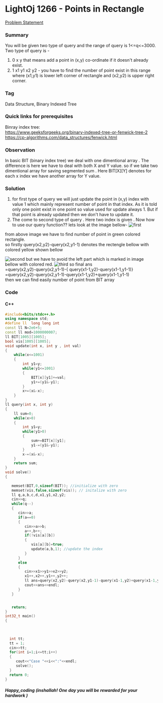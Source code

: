# LightOj 1266 - Points in Rectangle
[Problem Statement](http://lightoj.com/volume_showproblem.php?problem=1266)  
### Summary
You will be given two type of query and the range of query is 1<=q<=3000. Two type of query is -
1. 0 x y  that means add a point in (x,y) co-ordinate if it doesn't already exist.
2. 1 x1 y1 x2 y2 - you have to find the number of point exist in this range where     (x1,y1) is lower left corner of rectangle and (x2,y2) is upper right corner. 

### Tag
Data Structure, Binary Indexed Tree
### Quick links for prerequisites
Binray index tree:  
https://www.geeksforgeeks.org/binary-indexed-tree-or-fenwick-tree-2
https://cp-algorithms.com/data_structures/fenwick.html
### Observation 
In basic BIT (binary index tree) we deal with one dimentional array . The difference is here we have to deal with both X and Y value. so if we take two dimentional array for saving segmented sum . Here BIT[X][Y] denotes for each x index we have another array for Y value. 
### Solution 
1. for first type of query we will just update the point in (x,y) index with value 1 which mainly represent number of point in that index. As it is told only one point exist in one point so value used for update always 1. But if that point is already updated then we don't have to update it.
2. The come to second type of query . Here two index is given . Now how to use our query function?? lets look at the image bellow-
![first](https://user-images.githubusercontent.com/52863153/227806473-b97210cb-ed3d-4978-962a-b1d02bff6eb0.png)

from above image we have to find number of point in green colored rectangle. <br>
so firstly query(x2,y2)-query(x2,y1-1) denotes the rectengle bellow with colored yellow shown bellow

![second](https://user-images.githubusercontent.com/52863153/227806592-5822527d-32a8-4300-ab63-989753d6a8d0.png)
but we have to avoid the left part which is marked in image bellow with colored red.
![third](https://user-images.githubusercontent.com/52863153/227806619-5faad985-a9d9-4aec-ba8e-7ddb624d2570.png)
so final ans <br>
=query(x2,y2)-query(x2,y1-1)-{ query(x1-1,y2)-query(x1-1,y1-1)} <br>
=query(x2,y2)-query(x2,y1-1)-query(x1-1,y2)+query(x1-1,y1-1) <br>
then we can find easily number of point from BIT array 

### Code

#### C++
```cpp
#include<bits/stdc++.h>
using namespace std;
#define ll  long long int
const ll N=2e6+5;
const ll mod=1000000007;
ll BIT[1005][1005];
bool vis[1005][1005];
void update(int x, int y , int val)
{
    while(x<=1001)
    {
        int y1=y;
        while(y1<=1001)
        {
            BIT[x][y1]+=val;
            y1+=(y1&-y1);
        }
        x+=(x&-x);
    }
}
ll query(int x, int y)
{
    ll sum=0;
    while(x>0)
    {
        int y1=y;
        while(y1>0)
        {
            sum+=BIT[x][y1];
            y1-=(y1&-y1);
        }
        x-=(x&-x);
    }
    return sum;
}
void solve()
{
   
   memset(BIT,0,sizeof(BIT)); //initialize with zero 
   memset(vis,false,sizeof(vis)); // initalize with zero
   ll q,a,b,c,d,x1,y1,x2,y2;
   cin>>q;
   while(q--)
   {
      cin>>a;
      if(a==0)
      {
         cin>>a>>b;
         a++,b++;
         if(!vis[a][b])
         {
            vis[a][b]=true; 
            update(a,b,1); //update the index 
         }
      }
      else
      {
         cin>>x1>>y1>>x2>>y2;
         x1++,x2++,y1++,y2++;
         ll ans=query(x2,y2)-query(x2,y1-1)-query(x1-1,y2)+query(x1-1,y1-1); /* find total point inside the given rectengle */
         cout<<ans<<endl;
      }
   }


   return;
}
int32_t main()
{
 
 
 
  int tt;
  tt = 1;
  cin>>tt;
  for(int i=1;i<=tt;i++)
  {
     cout<<"Case "<<i<<":"<<endl;
     solve();
  }
  return 0;
}
```
##### Happy_coding (inshallah! One day you will be rewarded for your hardwork )
